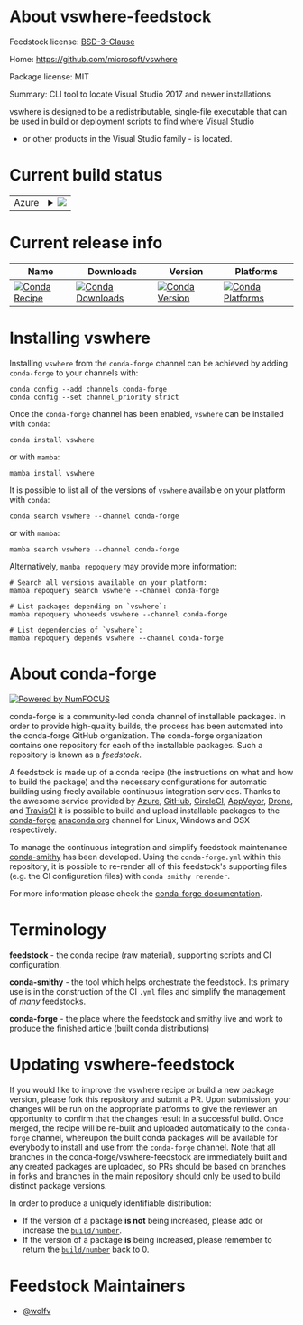 About vswhere-feedstock
=======================

Feedstock license: [BSD-3-Clause](https://github.com/conda-forge/vswhere-feedstock/blob/main/LICENSE.txt)

Home: https://github.com/microsoft/vswhere

Package license: MIT

Summary: CLI tool to locate Visual Studio 2017 and newer installations

vswhere is designed to be a redistributable, single-file executable that
can be used in build or deployment scripts to find where Visual Studio
- or other products in the Visual Studio family - is located.


Current build status
====================


<table>
    
  <tr>
    <td>Azure</td>
    <td>
      <details>
        <summary>
          <a href="https://dev.azure.com/conda-forge/feedstock-builds/_build/latest?definitionId=11560&branchName=main">
            <img src="https://dev.azure.com/conda-forge/feedstock-builds/_apis/build/status/vswhere-feedstock?branchName=main">
          </a>
        </summary>
        <table>
          <thead><tr><th>Variant</th><th>Status</th></tr></thead>
          <tbody><tr>
              <td>win_64</td>
              <td>
                <a href="https://dev.azure.com/conda-forge/feedstock-builds/_build/latest?definitionId=11560&branchName=main">
                  <img src="https://dev.azure.com/conda-forge/feedstock-builds/_apis/build/status/vswhere-feedstock?branchName=main&jobName=win&configuration=win%20win_64_" alt="variant">
                </a>
              </td>
            </tr>
          </tbody>
        </table>
      </details>
    </td>
  </tr>
</table>

Current release info
====================

| Name | Downloads | Version | Platforms |
| --- | --- | --- | --- |
| [![Conda Recipe](https://img.shields.io/badge/recipe-vswhere-green.svg)](https://anaconda.org/conda-forge/vswhere) | [![Conda Downloads](https://img.shields.io/conda/dn/conda-forge/vswhere.svg)](https://anaconda.org/conda-forge/vswhere) | [![Conda Version](https://img.shields.io/conda/vn/conda-forge/vswhere.svg)](https://anaconda.org/conda-forge/vswhere) | [![Conda Platforms](https://img.shields.io/conda/pn/conda-forge/vswhere.svg)](https://anaconda.org/conda-forge/vswhere) |

Installing vswhere
==================

Installing `vswhere` from the `conda-forge` channel can be achieved by adding `conda-forge` to your channels with:

```
conda config --add channels conda-forge
conda config --set channel_priority strict
```

Once the `conda-forge` channel has been enabled, `vswhere` can be installed with `conda`:

```
conda install vswhere
```

or with `mamba`:

```
mamba install vswhere
```

It is possible to list all of the versions of `vswhere` available on your platform with `conda`:

```
conda search vswhere --channel conda-forge
```

or with `mamba`:

```
mamba search vswhere --channel conda-forge
```

Alternatively, `mamba repoquery` may provide more information:

```
# Search all versions available on your platform:
mamba repoquery search vswhere --channel conda-forge

# List packages depending on `vswhere`:
mamba repoquery whoneeds vswhere --channel conda-forge

# List dependencies of `vswhere`:
mamba repoquery depends vswhere --channel conda-forge
```


About conda-forge
=================

[![Powered by
NumFOCUS](https://img.shields.io/badge/powered%20by-NumFOCUS-orange.svg?style=flat&colorA=E1523D&colorB=007D8A)](https://numfocus.org)

conda-forge is a community-led conda channel of installable packages.
In order to provide high-quality builds, the process has been automated into the
conda-forge GitHub organization. The conda-forge organization contains one repository
for each of the installable packages. Such a repository is known as a *feedstock*.

A feedstock is made up of a conda recipe (the instructions on what and how to build
the package) and the necessary configurations for automatic building using freely
available continuous integration services. Thanks to the awesome service provided by
[Azure](https://azure.microsoft.com/en-us/services/devops/), [GitHub](https://github.com/),
[CircleCI](https://circleci.com/), [AppVeyor](https://www.appveyor.com/),
[Drone](https://cloud.drone.io/welcome), and [TravisCI](https://travis-ci.com/)
it is possible to build and upload installable packages to the
[conda-forge](https://anaconda.org/conda-forge) [anaconda.org](https://anaconda.org/)
channel for Linux, Windows and OSX respectively.

To manage the continuous integration and simplify feedstock maintenance
[conda-smithy](https://github.com/conda-forge/conda-smithy) has been developed.
Using the ``conda-forge.yml`` within this repository, it is possible to re-render all of
this feedstock's supporting files (e.g. the CI configuration files) with ``conda smithy rerender``.

For more information please check the [conda-forge documentation](https://conda-forge.org/docs/).

Terminology
===========

**feedstock** - the conda recipe (raw material), supporting scripts and CI configuration.

**conda-smithy** - the tool which helps orchestrate the feedstock.
                   Its primary use is in the construction of the CI ``.yml`` files
                   and simplify the management of *many* feedstocks.

**conda-forge** - the place where the feedstock and smithy live and work to
                  produce the finished article (built conda distributions)


Updating vswhere-feedstock
==========================

If you would like to improve the vswhere recipe or build a new
package version, please fork this repository and submit a PR. Upon submission,
your changes will be run on the appropriate platforms to give the reviewer an
opportunity to confirm that the changes result in a successful build. Once
merged, the recipe will be re-built and uploaded automatically to the
`conda-forge` channel, whereupon the built conda packages will be available for
everybody to install and use from the `conda-forge` channel.
Note that all branches in the conda-forge/vswhere-feedstock are
immediately built and any created packages are uploaded, so PRs should be based
on branches in forks and branches in the main repository should only be used to
build distinct package versions.

In order to produce a uniquely identifiable distribution:
 * If the version of a package **is not** being increased, please add or increase
   the [``build/number``](https://docs.conda.io/projects/conda-build/en/latest/resources/define-metadata.html#build-number-and-string).
 * If the version of a package **is** being increased, please remember to return
   the [``build/number``](https://docs.conda.io/projects/conda-build/en/latest/resources/define-metadata.html#build-number-and-string)
   back to 0.

Feedstock Maintainers
=====================

* [@wolfv](https://github.com/wolfv/)

